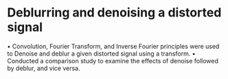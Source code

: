 # Deblurring and denoising a distorted signal
• Convolution, Fourier Transform, and Inverse Fourier principles were used to Denoise and deblur a given distorted signal using a transform.
• Conducted a comparison study to examine the effects of denoise followed by deblur, and vice versa.